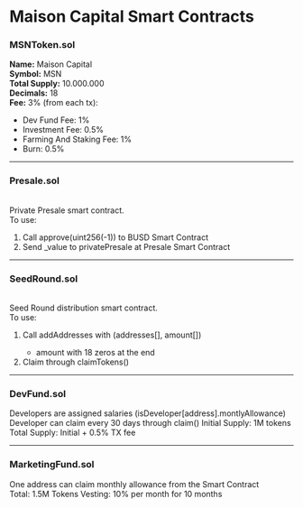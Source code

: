 # Maison Capital Smart Contracts

<h3>MSNToken.sol</h3>

**Name:** Maison Capital<br>
**Symbol:** MSN<br>
**Total Supply:** 10.000.000<br>
**Decimals:** 18<br>
**Fee:** 3% (from each tx):


<ul>
  <li>Dev Fund Fee: 1%</li>
  <li>Investment Fee: 0.5%</li>
  <li>Farming And Staking Fee: 1%</li>
  <li>Burn: 0.5%</li>
</ul>
<hr>
<h3>Presale.sol</h3>
<br>
Private Presale smart contract.<br>
To use:
<ol>
  <li>Call approve(uint256(-1)) to BUSD Smart Contract</li>
  <li>Send _value to privatePresale at Presale Smart Contract</li>
</ol>
<hr>
<h3>SeedRound.sol</h3>
<br>
Seed Round distribution smart contract.<br>
To use:
<ol>
  <li>Call addAddresses with (addresses[], amount[])</li>
  <ul>
    <li>amount with 18 zeros at the end</li>
  </ul>
  <li>Claim through claimTokens()</li>
</ol>
<hr>
<h3>DevFund.sol</h3>
Developers are assigned salaries (isDeveloper[address].montlyAllowance)<br>
Developer can claim every 30 days through claim()
Initial Supply: 1M tokens
Total Supply: Initial + 0.5% TX fee
<hr>
<h3>MarketingFund.sol</h3>
One address can claim monthly allowance from the Smart Contract<br>
Total: 1.5M Tokens
Vesting: 10% per month for 10 months
